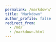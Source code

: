 ```yaml
---
permalink: /markdown/
title: "Markdown"
author_profile: false
redirect_from: 
  - /md/
  - /markdown.html
---
```

